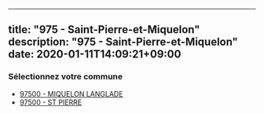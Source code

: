
---
title: "975 - Saint-Pierre-et-Miquelon"
description: "975 - Saint-Pierre-et-Miquelon"
date: 2020-01-11T14:09:21+09:00
---

### Sélectionnez votre commune

- [97500 	- MIQUELON LANGLADE](/communes/97500_miquelon-langlade)
- [97500 	- ST PIERRE](/communes/97500_st-pierre)

